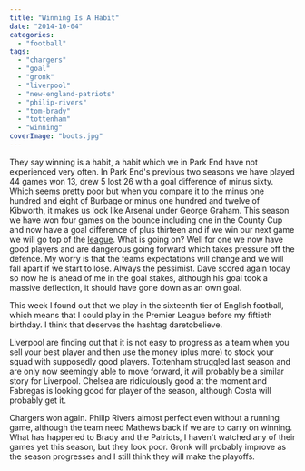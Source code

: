 ```yaml
---
title: "Winning Is A Habit"
date: "2014-10-04"
categories: 
  - "football"
tags: 
  - "chargers"
  - "goal"
  - "gronk"
  - "liverpool"
  - "new-england-patriots"
  - "philip-rivers"
  - "tom-brady"
  - "tottenham"
  - "winning"
coverImage: "boots.jpg"
---
```


They say winning is a habit, a habit which we in Park End have not experienced very often. In Park End's previous two seasons we have played 44 games won 13, drew 5 lost 26 with a goal difference of minus sixty. Which seems pretty poor but when you compare it to the minus one hundred and eight of Burbage or minus one hundred and twelve of Kibworth, it makes us look like Arsenal under George Graham. This season we have won four games on the bounce including one in the County Cup and now have a goal difference of plus thirteen and if we win our next game we will go top of the [league](https://www.youtube.com/watch?v=Bp6gaB-YmVA). What is going on? Well for one we now have good players and are dangerous going forward which takes pressure off the defence. My worry is that the teams expectations will change and we will fall apart if we start to lose. Always the pessimist. Dave scored again today so now he is ahead of me in the goal stakes, although his goal took a massive deflection, it should have gone down as an own goal.

This week I found out that we play in the sixteenth tier of English football, which means that I could play in the Premier League before my fiftieth birthday. I think that deserves the hashtag daretobelieve.

Liverpool are finding out that it is not easy to progress as a team when you sell your best player and then use the money (plus more) to stock your squad with supposedly good players. Tottenham struggled last season and are only now seemingly able to move forward, it will probably be a similar story for Liverpool. Chelsea are ridiculously good at the moment and Fabregas is looking good for player of the season, although Costa will probably get it.

Chargers won again. Philip Rivers almost perfect even without a running game, although the team need Mathews back if we are to carry on winning. What has happened to Brady and the Patriots, I haven't watched any of their games yet this season, but they look poor. Gronk will probably improve as the season progresses and I still think they will make the playoffs.
